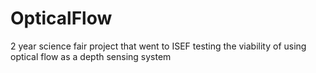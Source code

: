 # OpticalFlow
2 year science fair project that went to ISEF testing the viability of using optical flow as a depth sensing system
